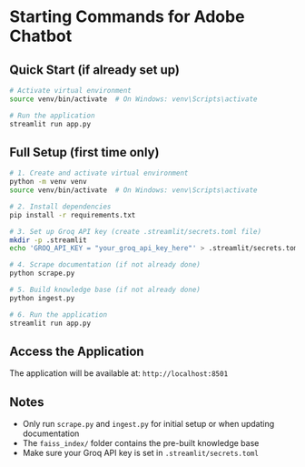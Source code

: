 # Starting Commands for Adobe Chatbot

## Quick Start (if already set up)

```bash
# Activate virtual environment
source venv/bin/activate  # On Windows: venv\Scripts\activate

# Run the application
streamlit run app.py
```

## Full Setup (first time only)

```bash
# 1. Create and activate virtual environment
python -m venv venv
source venv/bin/activate  # On Windows: venv\Scripts\activate

# 2. Install dependencies
pip install -r requirements.txt

# 3. Set up Groq API key (create .streamlit/secrets.toml file)
mkdir -p .streamlit
echo 'GROQ_API_KEY = "your_groq_api_key_here"' > .streamlit/secrets.toml

# 4. Scrape documentation (if not already done)
python scrape.py

# 5. Build knowledge base (if not already done)
python ingest.py

# 6. Run the application
streamlit run app.py
```

## Access the Application

The application will be available at: `http://localhost:8501`

## Notes

- Only run `scrape.py` and `ingest.py` for initial setup or when updating documentation
- The `faiss_index/` folder contains the pre-built knowledge base
- Make sure your Groq API key is set in `.streamlit/secrets.toml`
